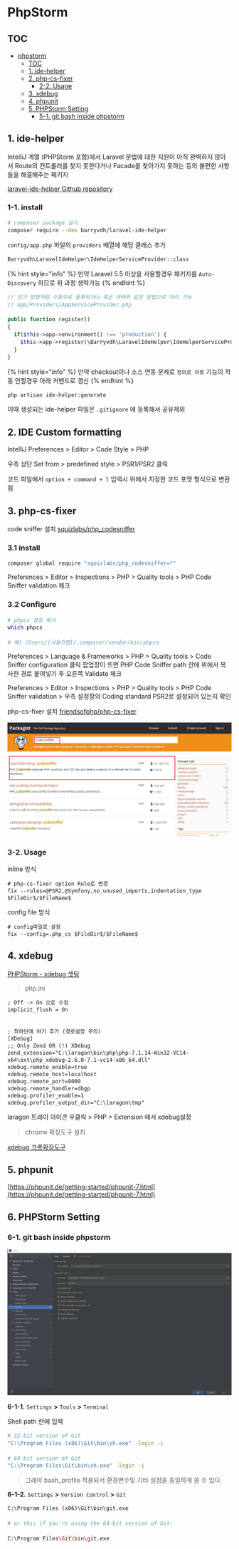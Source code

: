 # PhpStorm

## TOC

* [phpstorm](phpstorm.md#phpstorm)
  * [TOC](phpstorm.md#toc)
  * [1. ide-helper](phpstorm.md#1-ide-helper)
  * [2. php-cs-fixer](phpstorm.md#2-php-cs-fixer)
    * [2-2. Usage](phpstorm.md#2-2-usage)
  * [3. xdebug](phpstorm.md#3-xdebug)
  * [4. phpunit](phpstorm.md#4-phpunit)
  * [5. PHPStorm Setting](phpstorm.md#5-phpstorm-setting)
    * [5-1. git bash inside phpstorm](phpstorm.md#5-1-git-bash-inside-phpstorm)

## 1. ide-helper

IntelliJ 계열 (PHPStorm 포함)에서 Laravel 문법에 대한 지원이 아직 완벽하지 않아서 Route의 컨트롤러를 찾지 못한다거나 Facade를 찾아가지 못하는 등의 불편한 사항들을 해결해주는 패키지 

[laravel-ide-helper Github repository](https://github.com/barryvdh/laravel-ide-helper)

### 1-1. install

```bash
# composer package 설치
composer require --dev barryvdh/laravel-ide-helper
```

`config/app.php` 파일의 `providers` 배열에 해당 클래스 추가
```bash
Barryvdh\LaravelIdeHelper\IdeHelperServiceProvider::class
```
{% hint style="info" %}
만약 Laravel 5.5 이상을 사용할경우 패키지를 `Auto-Discovery` 하므로 위 과정 생략가능
{% endhint %}

```php
// 상기 방법처럼 수동으로 등록하거나 혹은 아래와 같은 방법으로 처리 가능
// app/Providers/AppServiceProvider.php 

public function register()
{
  if($this->app->environment() !== 'production') {
    $this->app->register(\Barryvdh\LaravelIdeHelper\IdeHelperServiceProvider::class);
  }
}
```



{% hint style="info" %}
만약 checkout이나 소스 연동 문제로 `정의로 이동` 기능이 작동 안할경우 아래 커맨드로 갱신
{% endhint %}

```bash
php artisan ide-helper:generate
```

이때 생성되는 ide-helper 파일은 `.gitignore` 에 등록해서 공유제외

## 2. IDE Custom formatting

IntelliJ Preferences > Editor > Code Style > PHP

우측 상단 Set from > predefined style > PSR1/PSR2 클릭

코드 파일에서 `option + command + l` 입력시 위에서 지정한 코드 포맷 형식으로 변환됨


## 3. php-cs-fixer

code sniffer 설치 [squizlabs/php\_codesniffer](https://packagist.org/packages/squizlabs/php_codesniffer)

### 3.1 install

```bash
composer global require "squizlabs/php_codesniffer=*"
```

Preferences > Editor > Inspections > PHP > Quality tools > PHP Code Sniffer validation 체크

### 3.2 Configure

```bash
# phpcs 경로 복사
which phpcs

# 예) /Users/{사용자명}/.composer/vendor/bin/phpcs
```
Preferences > Language & Frameworks > PHP > Quality tools > Code Sniffer configuration 클릭
팝업창이 뜨면 PHP Code Sniffer path 란에 위에서 복사한 경로 붙여넣기 후 오른쪽 Validate 체크

Preferences > Editor > Inspections > PHP > Quality tools > PHP Code Sniffer validation > 우측 설정창의 Coding standard PSR2로 설정되어 있는지 확인


php-cs-fixer 설치 [friendsofphp/php-cs-fixer](https://packagist.org/packages/friendsofphp/php-cs-fixer)

![code sniffer pc](../../.gitbook/assets/phpstorm_1.png)

### 3-2. Usage

inline 방식

```text
# php-cs-fixer option Rule로 변경
fix --rules=@PSR2,@Symfony,no_unused_imports,indentation_type $FileDir$/$FileName$
```

config file 방식

```text
# config파일로 설정
fix --config=.php_cs $FileDir$/$FileName$
```

## 4. xdebug

[PHPStorm - xdebug 셋팅](https://www.jetbrains.com/help/phpstorm/configuring-xdebug.html)

> php.ini

```markup
; Off -> On 으로 수정
implicit_flush = On


; 최하단에 하기 추가 (경로설정 주의)
[XDebug] 
;; Only Zend OR (!) XDebug
zend_extension="C:\laragon\bin\php\php-7.1.14-Win32-VC14-x64\ext\php_xdebug-2.6.0-7.1-vc14-x86_64.dll" xdebug.remote_enable=true
xdebug.remote_host=localhost 
xdebug.remote_port=8000
xdebug.remote_handler=dbgp 
xdebug.profiler_enable=1 
xdebug.profiler_output_dir="C:\laragon\tmp"
```

laragon 트레이 아이콘 우클릭 &gt; PHP &gt; Extension 에서 xdebug설정

> chrome 확장도구 설치

[xdebug 크롬확장도구](https://chrome.google.com/webstore/detail/xdebug-helper/eadndfjplgieldjbigjakmdgkmoaaaoc/related)

## 5. phpunit

[https://phpunit.de/getting-started/phpunit-7.html](https://phpunit.de/getting-started/phpunit-7.html)

## 6. PHPStorm Setting

### 6-1. git bash inside phpstorm

![](../../.gitbook/assets/22222.png)

**6-1-1.** `Settings` **&gt;** `Tools` **&gt;** `Terminal`

Shell path 란에 입력

```bash
# 32-bit version of Git
"C:\Program Files (x86)\Git\bin\sh.exe" -login -i

# 64-bit version of Git
"C:\Program Files\Git\bin\sh.exe" -login -i
```

> 그래야 bash\_profile 적용되서 환경변수및 기타 설정을 동일하게 쓸 수 있다.

**6-1-2.** `Settings` **&gt;** `Version Control` **&gt;** `Git`

```bash
C:\Program Files (x86)\Git\bin\git.exe

# or this if you're using the 64-bit version of Git:

C:\Program Files\Git\bin\git.exe
```

